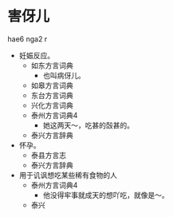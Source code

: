 # 害伢儿
hae6 nga2 r
+ 妊娠反应。
  * 如东方言词典
    + 也叫病伢儿。
  * 如皋方言词典
  * 东台方言词典
  * 兴化方言词典
  * 泰州方言词典4
    - 她这两天～，吃甚的嗀甚的。
  * 泰兴方言辞典
+ 怀孕。
  * 泰县方言志
  * 泰兴方言辞典
+ 用于讥讽想吃某些稀有食物的人
  * 泰州方言词典4
    - 他没得牢事就成天的想吖吃，就像是～。
  * 泰兴
